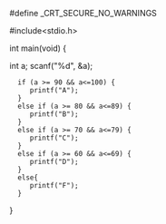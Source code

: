 #define _CRT_SECURE_NO_WARNINGS

#include<stdio.h>

int main(void) {

   int a;
   scanf("%d", &a);

      if (a >= 90 && a<=100) {
         printf("A");
      }
      else if (a >= 80 && a<=89) {
         printf("B");
      }
      else if (a >= 70 && a<=79) {
         printf("C");
      }
      else if (a >= 60 && a<=69) {
         printf("D");
      }
      else{
         printf("F");
      }
}
